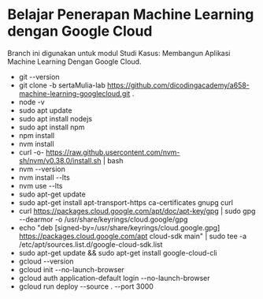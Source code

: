 # Belajar Penerapan Machine Learning dengan Google Cloud

Branch ini digunakan untuk modul Studi Kasus: Membangun Aplikasi Machine Learning Dengan Google Cloud.

- git --version
- git clone -b sertaMulia-lab https://github.com/dicodingacademy/a658-machine-learning-googlecloud.git .
- node -v
- sudo apt update
- sudo apt install nodejs
- sudo apt install npm
- npm install
- nvm install
- curl -o- https://raw.github.usercontent.com/nvm-sh/nvm/v0.38.0/install.sh | bash
- nvm --version
- nvm install --lts
- nvm use --lts
- sudo apt-get update
- sudo apt-get install apt-transport-https ca-certificates gnupg curl
- curl https://packages.cloud.google.com/apt/doc/apt-key/gpg | sudo gpg --dearmor -o /usr/share/keyrings/cloud.google/gpg
- echo "deb [signed-by=/usr/share/keyrings/cloud.google.gpg] https://packages.cloud.google.com/apt cloud-sdk main" | sudo tee -a /etc/apt/sources.list.d/google-cloud-sdk.list
- sudo apt-get update && sudo apt-get install google-cloud-cli
- gcloud --version
- gcloud init --no-launch-browser
- gcloud auth application-default login --no-launch-browser
- gcloud run deploy --source . --port 3000